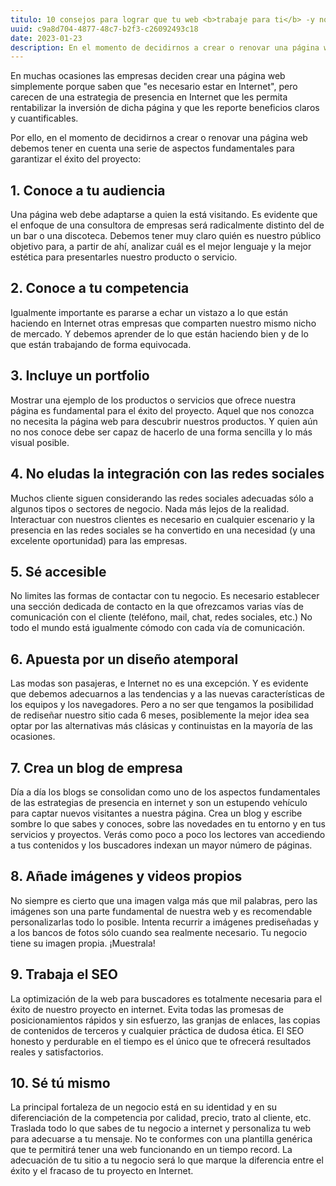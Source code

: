```yaml
---
titulo: 10 consejos para lograr que tu web <b>trabaje para ti</b> -y no tú para tu web-
uuid: c9a8d704-4877-48c7-b2f3-c26092493c18
date: 2023-01-23
description: En el momento de decidirnos a crear o renovar una página web debemos tener en cuenta una serie de aspectos fundamentales para garantizar el éxito del proyecto
---
```


En muchas ocasiones las empresas deciden crear una página web simplemente porque saben que "es necesario estar en Internet", pero carecen de una estrategia de presencia en Internet que les permita rentabilizar la inversión de dicha página y que les reporte beneficios claros y cuantificables.

Por ello, en el momento de decidirnos a crear o renovar una página web debemos tener en cuenta una serie de aspectos fundamentales para garantizar el éxito del proyecto:

## 1. Conoce a tu audiencia

Una página web debe adaptarse a quien la está visitando. Es evidente que el enfoque de una consultora de empresas será radicalmente distinto del de un bar o una discoteca. Debemos tener muy claro quién es nuestro público objetivo para, a partir de ahí, analizar cuál es el mejor lenguaje y la mejor estética para presentarles nuestro producto o servicio.

## 2. Conoce a tu competencia

Igualmente importante es pararse a echar un vistazo a lo que están haciendo en Internet otras empresas que comparten nuestro mismo nicho de mercado. Y debemos aprender de lo que están haciendo bien y de lo que están trabajando de forma equivocada.

## 3. Incluye un portfolio

Mostrar una ejemplo de los productos o servicios que ofrece nuestra página es fundamental para el éxito del proyecto. Aquel que nos conozca no necesita la página web para descubrir nuestros productos. Y quien aún no nos conoce debe ser capaz de hacerlo de una forma sencilla y lo más visual posible.

## 4. No eludas la integración con las redes sociales

Muchos cliente siguen considerando las redes sociales adecuadas sólo a algunos tipos o sectores de negocio. Nada más lejos de la realidad. Interactuar con nuestros clientes es necesario en cualquier escenario y la presencia en las redes sociales se ha convertido en una necesidad (y una excelente oportunidad) para las empresas.

## 5. Sé accesible

No limites las formas de contactar con tu negocio. Es necesario establecer una sección dedicada de contacto en la que ofrezcamos varias vías de comunicación con el cliente (teléfono, mail, chat, redes sociales, etc.) No todo el mundo está igualmente cómodo con cada vía de comunicación.

## 6. Apuesta por un diseño atemporal

Las modas son pasajeras, e Internet no es una excepción. Y es evidente que debemos adecuarnos a las tendencias y a las nuevas características de los equipos y los navegadores. Pero a no ser que tengamos la posibilidad de rediseñar nuestro sitio cada 6 meses, posiblemente la mejor idea sea optar por las alternativas más clásicas y continuistas en la mayoría de las ocasiones.

## 7. Crea un blog de empresa

Día a día los blogs se consolidan como uno de los aspectos fundamentales de las estrategias de presencia en internet y son un estupendo vehículo para captar nuevos visitantes a nuestra página. Crea un blog y escribe sombre lo que sabes y conoces, sobre las novedades en tu entorno y en tus servicios y proyectos. Verás como poco a poco los lectores van accediendo a tus contenidos y los buscadores indexan un mayor número de páginas.

## 8. Añade imágenes y videos propios

No siempre es cierto que una imagen valga más que mil palabras, pero las imágenes son una parte fundamental de nuestra web y es recomendable personalizarlas todo lo posible. Intenta recurrir a imágenes prediseñadas y a los bancos de fotos sólo cuando sea realmente necesario. Tu negocio tiene su imagen propia. ¡Muestrala!

## 9. Trabaja el SEO

La optimización de la web para buscadores es totalmente necesaria para el éxito de nuestro proyecto en internet. Evita todas las promesas de posicionamientos rápidos y sin esfuerzo, las granjas de enlaces, las copias de contenidos de terceros y cualquier práctica de dudosa ética. El SEO honesto y perdurable en el tiempo es el único que te ofrecerá resultados reales y satisfactorios.

## 10. Sé tú mismo

La principal fortaleza de un negocio está en su identidad y en su diferenciación de la competencia por calidad, precio, trato al cliente, etc. Traslada todo lo que sabes de tu negocio a internet y personaliza tu web para adecuarse a tu mensaje. No te conformes con una plantilla genérica que te permitirá tener una web funcionando en un tiempo record. La adecuación de tu sitio a tu negocio será lo que marque la diferencia entre el éxito y el fracaso de tu proyecto en Internet.
